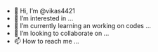 - 👋 Hi, I’m @vikas4421
- 👀 I’m interested in ...
- 🌱 I’m currently learning an working on codes ...
- 💞️ I’m looking to collaborate on ...
- 📫 How to reach me ...

<!---
vikas4421/vikas4421 is a ✨ special ✨ repository because its `README.md` (this file) appears on your GitHub profile.
You can click the Preview link to take a look at your changes.
--->
